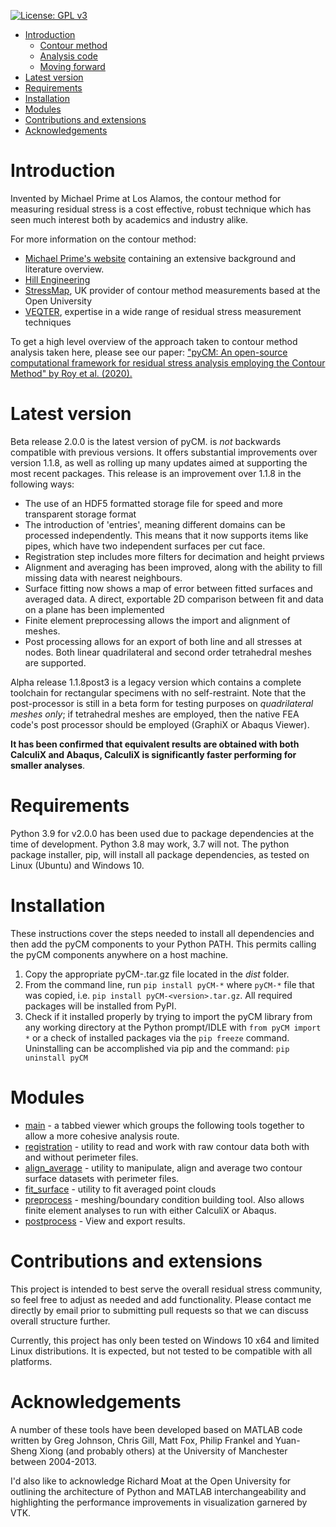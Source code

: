 [![License: GPL v3](https://img.shields.io/badge/License-GPL%20v3-blue.svg)](http://www.gnu.org/licenses/gpl-3.0) 

- [Introduction](#introduction)
  * [Contour method](#contour-method)
  * [Analysis code](#analysis-code)
  * [Moving forward](#moving-forward)
- [Latest version](#latest-version)
- [Requirements](#requirements)
- [Installation](#installation)
- [Modules](#modules)
- [Contributions and extensions](#contributions-and-extensions)
- [Acknowledgements](#acknowledgements)

# Introduction
Invented by Michael Prime at Los Alamos, the contour method for measuring residual stress is a cost effective, robust technique which has seen much interest both by academics and industry alike.

For more information on the contour method:
* [Michael Prime's website](http://www.lanl.gov/contour/) containing an extensive background and literature overview. 
* [Hill Engineering](http://hill-engineering.com/contour-method/)
* [StressMap](http://www.stressmap.co.uk), UK provider of contour method measurements based at the Open University 
* [VEQTER](http://www.veqter.co.uk/residual-stress-measurement/contour), expertise in a wide range of residual stress measurement techniques 

To get a high level overview of the approach taken to contour method analysis taken here, please see our paper:
["pyCM: An open-source computational framework for residual stress analysis employing the Contour Method" by Roy et al. (2020).](https://www.sciencedirect.com/science/article/pii/S2352711019303668)

# Latest version
Beta release 2.0.0 is the latest version of pyCM. is *not* backwards compatible with previous versions. It offers substantial improvements over version 1.1.8, as well as rolling up many updates aimed at supporting the most recent packages. This release is an improvement over 1.1.8 in the following ways:
* The use of an HDF5 formatted storage file for speed and more transparent storage format
* The introduction of 'entries', meaning different domains can be processed independently. This means that it now supports items like pipes, which have two independent surfaces per cut face.
* Registration step includes more filters for decimation and height prviews
* Alignment and averaging has been improved, along with the ability to fill missing data with nearest neighbours.
* Surface fitting now shows a map of error between fitted surfaces and averaged data. A direct, exportable 2D comparison between fit and data on a plane has been implemented
* Finite element preprocessing allows the import and alignment of meshes.
* Post processing allows for an export of both line and all stresses at nodes. Both linear quadrilateral and second order tetrahedral meshes are supported.

Alpha release 1.1.8post3 is a legacy version which contains a complete toolchain for rectangular specimens with no self-restraint. Note that the post-processor is still in a beta form for testing purposes on *quadrilateral meshes only*; if tetrahedral meshes are employed, then the native FEA code's post processor should be employed (GraphiX or Abaqus Viewer).

**It has been confirmed that equivalent results are obtained with both CalculiX and Abaqus, CalculiX is significantly faster performing for smaller analyses**.

# Requirements
Python 3.9 for v2.0.0 has been used due to package dependencies at the time of development. Python 3.8 may work, 3.7 will not. The python package installer, pip, will install all package dependencies, as tested on Linux (Ubuntu) and Windows 10.

# Installation

These instructions cover the steps needed to install all dependencies and then add the pyCM components to your Python PATH. This permits calling the pyCM components anywhere on a host machine.

1. Copy the appropriate pyCM-<version>.tar.gz file located in the *dist* folder.
2. From the command line, run `pip install pyCM-*` where `pyCM-*` file that was copied, i.e. `pip install pyCM-<version>.tar.gz`. All required packages will be installed from PyPI.
3. Check if it installed properly by trying to import the pyCM library from any working directory at the Python prompt/IDLE with `from pyCM import *` or a check of installed packages via the `pip freeze` command. Uninstalling can be accomplished via pip and the command: `pip uninstall pyCM`

# Modules

* [main](doc/mainREADME.md) - a tabbed viewer which groups the following tools together to allow a more cohesive analysis route.
* [registration](doc/registrationREADME.md) - utility to read and work with raw contour data both with and without perimeter files.
* [align_average](doc/align_averageREADME.md) - utility to manipulate, align and average two contour surface datasets with perimeter files.
* [fit_surface](doc/fit_surfaceREADME.md) - utility to fit averaged point clouds
* [preprocess](doc/preprocessREADME.md) - meshing/boundary condition building tool. Also allows finite element analyses to run with either CalculiX or Abaqus.
* [postprocess](doc/postprocessREADME.md) - View and export results.

# Contributions and extensions
This project is intended to best serve the overall residual stress community, so feel free to adjust as needed and add functionality. Please contact me directly by email prior to submitting pull requests so that we can discuss overall structure further.

Currently, this project has only been tested on Windows 10 x64 and limited Linux distributions. It is expected, but not tested to be compatible with all platforms.

# Acknowledgements
A number of these tools have been developed based on MATLAB code written by Greg Johnson, Chris Gill, Matt Fox, Philip Frankel and Yuan-Sheng Xiong (and probably others) at the University of Manchester between 2004-2013.

I'd also like to acknowledge Richard Moat at the Open University for outlining the architecture of Python and MATLAB interchangeability and highlighting the performance improvements in visualization garnered by VTK.